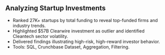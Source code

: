 ## Analyzing Startup Investments
- Ranked 27K+ startups by total funding to reveal top-funded firms and industry trends.
- Highlighted $57B Clearwire investment as outlier and identified Cleantech sector volatility.
- Delivered findings illustrating high-risk, high-reward investor behavior.
- Tools: SQL, Crunchbase Dataset, Aggregation, Filtering.